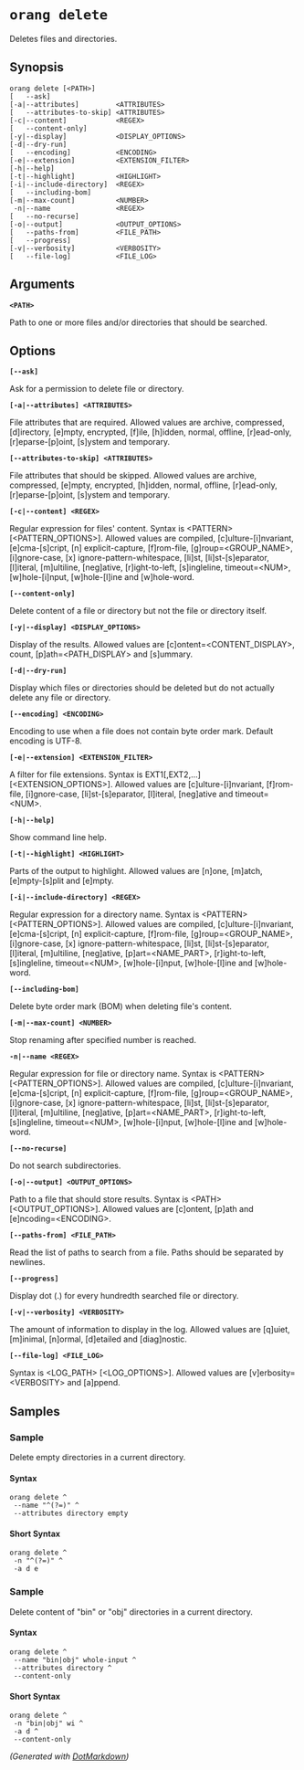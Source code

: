 ﻿# `orang delete`

Deletes files and directories\.

## Synopsis

```
orang delete [<PATH>]
[   --ask]
[-a|--attributes]         <ATTRIBUTES>
[   --attributes-to-skip] <ATTRIBUTES>
[-c|--content]            <REGEX>
[   --content-only]
[-y|--display]            <DISPLAY_OPTIONS>
[-d|--dry-run]
[   --encoding]           <ENCODING>
[-e|--extension]          <EXTENSION_FILTER>
[-h|--help]
[-t|--highlight]          <HIGHLIGHT>
[-i|--include-directory]  <REGEX>
[   --including-bom]
[-m|--max-count]          <NUMBER>
 -n|--name                <REGEX>
[   --no-recurse]
[-o|--output]             <OUTPUT_OPTIONS>
[   --paths-from]         <FILE_PATH>
[   --progress]
[-v|--verbosity]          <VERBOSITY>
[   --file-log]           <FILE_LOG>
```

## Arguments

**`<PATH>`**

Path to one or more files and/or directories that should be searched\.

## Options

**`[--ask]`**

Ask for a permission to delete file or directory\.

**`[-a|--attributes] <ATTRIBUTES>`**

File attributes that are required\. Allowed values are archive, compressed, \[d\]irectory, \[e\]mpty, encrypted, \[f\]ile, \[h\]idden, normal, offline, \[r\]ead\-only, \[r\]eparse\-\[p\]oint, \[s\]ystem and temporary\.

**`[--attributes-to-skip] <ATTRIBUTES>`**

File attributes that should be skipped\. Allowed values are archive, compressed, \[e\]mpty, encrypted, \[h\]idden, normal, offline, \[r\]ead\-only, \[r\]eparse\-\[p\]oint, \[s\]ystem and temporary\.

**`[-c|--content] <REGEX>`**

Regular expression for files' content\. Syntax is \<PATTERN> \[\<PATTERN\_OPTIONS>\]\. Allowed values are compiled, \[c\]ulture\-\[i\]nvariant, \[e\]cma\-\[s\]cript, \[n\] explicit\-capture, \[f\]rom\-file, \[g\]roup=\<GROUP\_NAME>, \[i\]gnore\-case, \[x\] ignore\-pattern\-whitespace, \[li\]st, \[li\]st\-\[s\]eparator, \[l\]iteral, \[m\]ultiline, \[neg\]ative, \[r\]ight\-to\-left, \[s\]ingleline, timeout=\<NUM>, \[w\]hole\-\[i\]nput, \[w\]hole\-\[l\]ine and \[w\]hole\-word\.

**`[--content-only]`**

Delete content of a file or directory but not the file or directory itself\.

**`[-y|--display] <DISPLAY_OPTIONS>`**

Display of the results\. Allowed values are \[c\]ontent=\<CONTENT\_DISPLAY>, count, \[p\]ath=\<PATH\_DISPLAY> and \[s\]ummary\.

**`[-d|--dry-run]`**

Display which files or directories should be deleted but do not actually delete any file or directory\.

**`[--encoding] <ENCODING>`**

Encoding to use when a file does not contain byte order mark\. Default encoding is UTF\-8\.

**`[-e|--extension] <EXTENSION_FILTER>`**

A filter for file extensions\. Syntax is EXT1\[,EXT2,\.\.\.\] \[\<EXTENSION\_OPTIONS>\]\. Allowed values are \[c\]ulture\-\[i\]nvariant, \[f\]rom\-file, \[i\]gnore\-case, \[li\]st\-\[s\]eparator, \[l\]iteral, \[neg\]ative and timeout=\<NUM>\.

**`[-h|--help]`**

Show command line help\.

**`[-t|--highlight] <HIGHLIGHT>`**

Parts of the output to highlight\. Allowed values are \[n\]one, \[m\]atch, \[e\]mpty\-\[s\]plit and \[e\]mpty\.

**`[-i|--include-directory] <REGEX>`**

Regular expression for a directory name\. Syntax is \<PATTERN> \[\<PATTERN\_OPTIONS>\]\. Allowed values are compiled, \[c\]ulture\-\[i\]nvariant, \[e\]cma\-\[s\]cript, \[n\] explicit\-capture, \[f\]rom\-file, \[g\]roup=\<GROUP\_NAME>, \[i\]gnore\-case, \[x\] ignore\-pattern\-whitespace, \[li\]st, \[li\]st\-\[s\]eparator, \[l\]iteral, \[m\]ultiline, \[neg\]ative, \[p\]art=\<NAME\_PART>, \[r\]ight\-to\-left, \[s\]ingleline, timeout=\<NUM>, \[w\]hole\-\[i\]nput, \[w\]hole\-\[l\]ine and \[w\]hole\-word\.

**`[--including-bom]`**

Delete byte order mark \(BOM\) when deleting file's content\.

**`[-m|--max-count] <NUMBER>`**

Stop renaming after specified number is reached\.

**`-n|--name <REGEX>`**

Regular expression for file or directory name\. Syntax is \<PATTERN> \[\<PATTERN\_OPTIONS>\]\. Allowed values are compiled, \[c\]ulture\-\[i\]nvariant, \[e\]cma\-\[s\]cript, \[n\] explicit\-capture, \[f\]rom\-file, \[g\]roup=\<GROUP\_NAME>, \[i\]gnore\-case, \[x\] ignore\-pattern\-whitespace, \[li\]st, \[li\]st\-\[s\]eparator, \[l\]iteral, \[m\]ultiline, \[neg\]ative, \[p\]art=\<NAME\_PART>, \[r\]ight\-to\-left, \[s\]ingleline, timeout=\<NUM>, \[w\]hole\-\[i\]nput, \[w\]hole\-\[l\]ine and \[w\]hole\-word\.

**`[--no-recurse]`**

Do not search subdirectories\.

**`[-o|--output] <OUTPUT_OPTIONS>`**

Path to a file that should store results\. Syntax is \<PATH> \[\<OUTPUT\_OPTIONS>\]\. Allowed values are \[c\]ontent, \[p\]ath and \[e\]ncoding=\<ENCODING>\.

**`[--paths-from] <FILE_PATH>`**

Read the list of paths to search from a file\. Paths should be separated by newlines\.

**`[--progress]`**

Display dot \(\.\) for every hundredth searched file or directory\.

**`[-v|--verbosity] <VERBOSITY>`**

The amount of information to display in the log\. Allowed values are \[q\]uiet, \[m\]inimal, \[n\]ormal, \[d\]etailed and \[diag\]nostic\.

**`[--file-log] <FILE_LOG>`**

Syntax is \<LOG\_PATH> \[\<LOG\_OPTIONS>\]\. Allowed values are \[v\]erbosity=\<VERBOSITY> and \[a\]ppend\.

## Samples

### Sample

Delete empty directories in a current directory.

#### Syntax

```
orang delete ^
 --name "^(?=)" ^
 --attributes directory empty
```

#### Short Syntax

```
orang delete ^
 -n "^(?=)" ^
 -a d e
```

### Sample

Delete content of "bin" or "obj" directories in a current directory.

#### Syntax

```
orang delete ^
 --name "bin|obj" whole-input ^
 --attributes directory ^
 --content-only
```

#### Short Syntax

```
orang delete ^
 -n "bin|obj" wi ^
 -a d ^
 --content-only
```

*\(Generated with [DotMarkdown](http://github.com/JosefPihrt/DotMarkdown)\)*